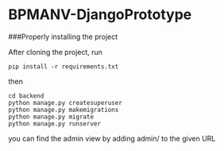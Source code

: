 # BPMANV-DjangoPrototype

###Properly installing the project

After cloning the project, run 
```shell
pip install -r requirements.txt
```
then 
```shell
cd backend  
python manage.py createsuperuser
python manage.py makemigrations  
python manage.py migrate
python manage.py runserver
```

you can find the admin view by adding admin/ to the given URL
